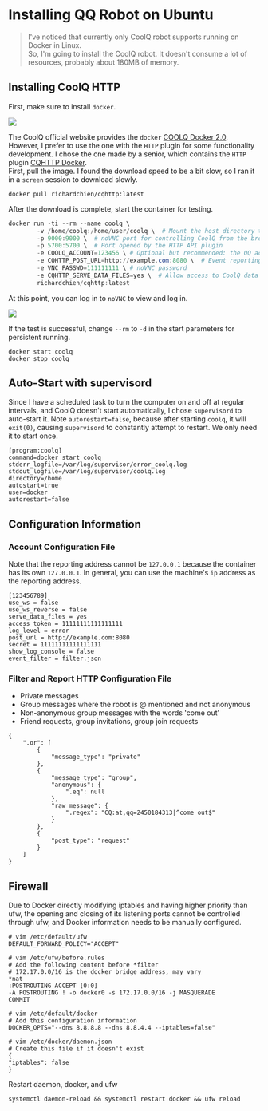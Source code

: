# Installing QQ Robot on Ubuntu

> I've noticed that currently only CoolQ robot supports running on Docker in Linux.  
> So, I'm going to install the CoolQ robot. It doesn't consume a lot of resources, probably about 180MB of memory.

## Installing CoolQ HTTP
First, make sure to install `docker`. 

![](screenshots/2023-04-14-20-49-41.jpg)

The CoolQ official website provides the `docker` [COOLQ Docker 2.0](https://cqp.cc/t/34558).  
However, I prefer to use the one with the `HTTP` plugin for some functionality development. I chose the one made by a senior, which contains the `HTTP` plugin [CQHTTP Docker](https://richardchien.gitee.io/coolq-http-api/docs/4.12/#/Docker).  
First, pull the image. I found the download speed to be a bit slow, so I ran it in a `screen` session to download slowly.

```shell
docker pull richardchien/cqhttp:latest
```
After the download is complete, start the container for testing.

```powershell
docker run -ti --rm --name coolq \
        -v /home/coolq:/home/user/coolq \  # Mount the host directory to the container for persistent storage of the CoolQ program files
        -p 9000:9000 \  # noVNC port for controlling CoolQ from the browser
        -p 5700:5700 \  # Port opened by the HTTP API plugin
        -e COOLQ_ACCOUNT=123456 \ # Optional but recommended: the QQ account to log in
        -e CQHTTP_POST_URL=http://example.com:8080 \  # Event reporting address
        -e VNC_PASSWD=111111111 \ # noVNC password
        -e CQHTTP_SERVE_DATA_FILES=yes \  # Allow access to CoolQ data files through the HTTP interface
        richardchien/cqhttp:latest
```
At this point, you can log in to `noVNC` to view and log in.

![](screenshots/2023-04-14-20-49-49.jpg)

If the test is successful, change `--rm` to `-d` in the start parameters for persistent running.

```shell
docker start coolq
docker stop coolq
```
## Auto-Start with supervisord
Since I have a scheduled task to turn the computer on and off at regular intervals, and CoolQ doesn't start automatically, I chose `supervisord` to auto-start it.
Note `autorestart=false`, because after starting `coolq`, it will `exit(0)`, causing `supervisord` to constantly attempt to restart. We only need it to start once.

```
[program:coolq]
command=docker start coolq
stderr_logfile=/var/log/supervisor/error_coolq.log
stdout_logfile=/var/log/supervisor/coolq.log
directory=/home
autostart=true
user=docker
autorestart=false
```

## Configuration Information
### Account Configuration File
Note that the reporting address cannot be `127.0.0.1` because the container has its own `127.0.0.1`. In general, you can use the machine's `ip` address as the reporting address.

```
[123456789]
use_ws = false
use_ws_reverse = false
serve_data_files = yes
access_token = 11111111111111111
log_level = error
post_url = http://example.com:8080
secret = 11111111111111111
show_log_console = false
event_filter = filter.json
```

### Filter and Report HTTP Configuration File
* Private messages
* Group messages where the robot is @ mentioned and not anonymous
* Non-anonymous group messages with the words 'come out'
* Friend requests, group invitations, group join requests

```
{
    ".or": [
        {
            "message_type": "private"
        },
        {
            "message_type": "group",
            "anonymous": {
                ".eq": null
            },
            "raw_message": {
                ".regex": "CQ:at,qq=2450184313|^come out$"
            }
        },
        {
            "post_type": "request"
        }
    ]
}
```

## Firewall
Due to Docker directly modifying iptables and having higher priority than ufw, the opening and closing of its listening ports cannot be controlled through ufw, and Docker information needs to be manually configured.

```shell
# vim /etc/default/ufw
DEFAULT_FORWARD_POLICY="ACCEPT"
```

```shell
# vim /etc/ufw/before.rules
# Add the following content before *filter
# 172.17.0.0/16 is the docker bridge address, may vary
*nat
:POSTROUTING ACCEPT [0:0]
-A POSTROUTING ! -o docker0 -s 172.17.0.0/16 -j MASQUERADE
COMMIT

```

```shell
# vim /etc/default/docker
# Add this configuration information
DOCKER_OPTS="--dns 8.8.8.8 --dns 8.8.4.4 --iptables=false"
```
```shell
# vim /etc/docker/daemon.json
# Create this file if it doesn't exist
{
"iptables": false
}
```
Restart daemon, docker, and ufw
```shell
systemctl daemon-reload && systemctl restart docker && ufw reload
```